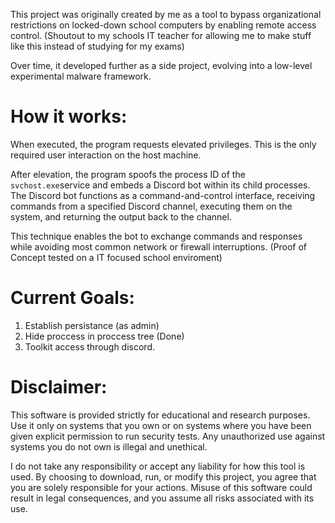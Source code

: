 This project was originally created by me as a tool to bypass organizational restrictions on locked-down school computers by enabling remote access control.  (Shoutout to my schools IT teacher for allowing me to make stuff like this instead of studying for my exams)

Over time, it developed further as a side project, evolving into a low-level experimental malware framework.

# How it works:
When executed, the program requests elevated privileges. This is the only required user interaction on the host machine.

After elevation, the program spoofs the process ID of the `svchost.exe`service and embeds a Discord bot within its child processes. The Discord bot functions as a command-and-control interface, receiving commands from a specified Discord channel, executing them on the system, and returning the output back to the channel.

This technique enables the bot to exchange commands and responses while avoiding most common network or firewall interruptions. (Proof of Concept tested on a IT focused school enviroment)

# Current Goals:
1. Establish persistance (as admin)
2. Hide proccess in proccess tree (Done)
3. Toolkit access through discord.

# Disclaimer:
This software is provided strictly for educational and research purposes. Use it only on systems that you own or on systems where you have been given explicit permission to run security tests. Any unauthorized use against systems you do not own is illegal and unethical.

I do not take any responsibility or accept any liability for how this tool is used. By choosing to download, run, or modify this project, you agree that you are solely responsible for your actions. Misuse of this software could result in legal consequences, and you assume all risks associated with its use.
